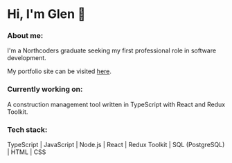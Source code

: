 # Hi, I'm Glen :wave:

### About me:

I'm a Northcoders graduate seeking my first professional role in software development.

My portfolio site can be visited [here](https://glen-pearse.netlify.app/).

### Currently working on:

A construction management tool written in TypeScript with React and Redux Toolkit.

### Tech stack:

TypeScript | JavaScript | Node.js | React | Redux Toolkit | SQL (PostgreSQL) | HTML | CSS

<!---
gcpearse/gcpearse is a ✨ special ✨ repository because its `README.md` (this file) appears on your GitHub profile.
You can click the Preview link to take a look at your changes.
--->
